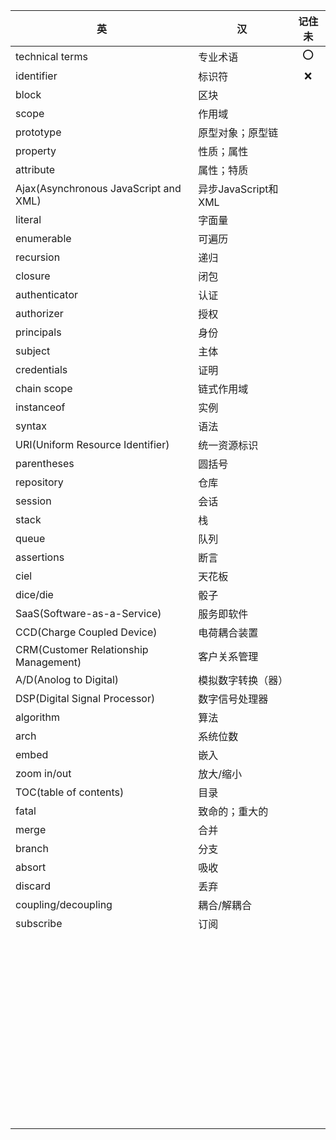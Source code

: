 | 英                                    | 汉                  | 记住未 |
| ------------------------------------- | ------------------- | :----: |
| technical terms                       | 专业术语            |  :o:   |
| identifier                            | 标识符              |  :x:   |
| block                                 | 区块                |        |
| scope                                 | 作用域              |        |
| prototype                             | 原型对象；原型链    |        |
| property                              | 性质；属性          |        |
| attribute                             | 属性；特质          |        |
| Ajax(Asynchronous JavaScript and XML) | 异步JavaScript和XML |        |
| literal                               | 字面量              |        |
| enumerable                            | 可遍历              |        |
| recursion                             | 递归                |        |
| closure                               | 闭包                |        |
| authenticator                         | 认证                |        |
| authorizer                            | 授权                |        |
| principals                            | 身份                |        |
| subject                               | 主体                |        |
| credentials                           | 证明                |        |
| chain scope                           | 链式作用域          |        |
| instanceof                            | 实例                |        |
| syntax                                | 语法                |        |
| URI(Uniform Resource Identifier)      | 统一资源标识        |        |
| parentheses                           | 圆括号              |        |
| repository                            | 仓库                |        |
| session                               | 会话                |        |
| stack                                 | 栈                  |        |
| queue                                 | 队列                |        |
| assertions                            | 断言                |        |
| ciel                                  | 天花板              |        |
| dice/die                              | 骰子                |        |
| SaaS(Software-as-a-Service)           | 服务即软件          |        |
| CCD(Charge Coupled Device)            | 电荷耦合装置        |        |
| CRM(Customer Relationship Management) | 客户关系管理        |        |
| A/D(Anolog to Digital)                | 模拟数字转换（器）  |        |
| DSP(Digital Signal Processor)         | 数字信号处理器      |        |
| algorithm                             | 算法                |        |
| arch                                  | 系统位数            |        |
| embed                                 | 嵌入                |        |
| zoom in/out                           | 放大/缩小           |        |
| TOC(table of contents)                | 目录                |        |
| fatal                                 | 致命的；重大的      |        |
| merge                                 | 合并                |        |
| branch                                | 分支                |        |
| absort                                | 吸收                |        |
| discard                               | 丢弃                |        |
| coupling/decoupling                   | 耦合/解耦合         |        |
| subscribe                             | 订阅                |        |
|                                       |                     |        |
|                                       |                     |        |
|                                       |                     |        |
|                                       |                     |        |
|                                       |                     |        |
|                                       |                     |        |
|                                       |                     |        |
|                                       |                     |        |
|                                       |                     |        |
|                                       |                     |        |
|                                       |                     |        |
|                                       |                     |        |
|                                       |                     |        |
|                                       |                     |        |
|                                       |                     |        |
|                                       |                     |        |
|                                       |                     |        |
|                                       |                     |        |
|                                       |                     |        |
|                                       |                     |        |
|                                       |                     |        |
|                                       |                     |        |
|                                       |                     |        |
|                                       |                     |        |
|                                       |                     |        |
|                                       |                     |        |
|                                       |                     |        |
|                                       |                     |        |
|                                       |                     |        |
|                                       |                     |        |
|                                       |                     |        |
|                                       |                     |        |
|                                       |                     |        |
|                                       |                     |        |
|                                       |                     |        |
|                                       |                     |        |
|                                       |                     |        |
|                                       |                     |        |
|                                       |                     |        |
|                                       |                     |        |
|                                       |                     |        |
|                                       |                     |        |
|                                       |                     |        |
|                                       |                     |        |
|                                       |                     |        |
|                                       |                     |        |
|                                       |                     |        |
|                                       |                     |        |
|                                       |                     |        |
|                                       |                     |        |
|                                       |                     |        |
|                                       |                     |        |






